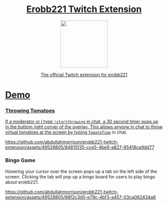 <h1 align="center"><a href="https://dashboard.twitch.tv/extensions/f424a0vj5jic601up4k7iiplhd29ax-2.0.2">Erobb221 Twitch Extension</h2>

<div align="center">
  <img src="https://github.com/abdullahmorrison/erobb221-twitch-extension/assets/49528805/26d4a302-4362-4534-9e8a-a962ab10b047" width=150/>
</div>
<p align="center">The official Twitch extension for erobb221</p>

# Demo
### Throwing Tomatoes
If a moderator or I type `!startthrowing` in chat, a 30 second timer pops up in the bottom right corner of the overlay. This allows anyone in chat to throw virtual tomatoes at the screen by typing [`TomatoTime`](https://7tv.app/emotes/612cd2d1f1485338b6989148) in chat.

https://github.com/abdullahmorrison/erobb221-twitch-extension/assets/49528805/84815f35-cce5-4be9-a827-95418ca9dd77

### Bingo Game
Hovering your cursor over the screen pops up a tab on the left side of the screen. Clicking the tab will pop up a bingo board for users to play bingo about erobb221.

https://github.com/abdullahmorrison/erobb221-twitch-extension/assets/49528805/68f2c3d0-e79c-4bf3-a457-03ca062434a8

